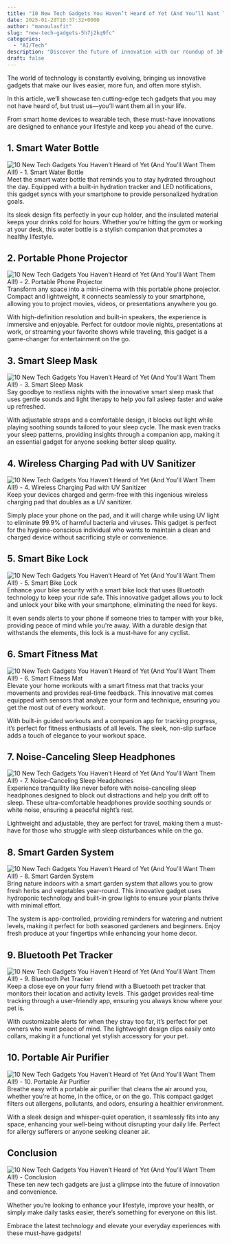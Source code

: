 ```yaml
---
title: "10 New Tech Gadgets You Haven’t Heard of Yet (And You’ll Want Them All!)"
date: 2025-01-20T10:37:32+0000
author: "manoulasfit"
slug: "new-tech-gadgets-5h7j2kq9fc"
categories:
  - "AI/Tech"
description: "Discover the future of innovation with our roundup of 10 groundbreaking tech gadgets that are set to redefine your daily life! From smart home devices to portable power solutions, these hidden gems blend utility and style, ensuring you’ll want to snag them before everyone else catches on. Get ready to be amazed!"
draft: false
---
```

The world of technology is constantly evolving, bringing us innovative gadgets that make our lives easier, more fun, and often more stylish. 

In this article, we’ll showcase ten cutting-edge tech gadgets that you may not have heard of, but trust us—you’ll want them all in your life. 

From smart home devices to wearable tech, these must-have innovations are designed to enhance your lifestyle and keep you ahead of the curve.

## 1. Smart Water Bottle
![10 New Tech Gadgets You Haven’t Heard of Yet (And You’ll Want Them All!) - 1. Smart Water Bottle](/10-New-Tech-Gadgets-You-Havent-Heard-of-Yet-And-Youll-Want-Them-All-1.-Smart-Water-Bottle.webp)Meet the smart water bottle that reminds you to stay hydrated throughout the day. Equipped with a built-in hydration tracker and LED notifications, this gadget syncs with your smartphone to provide personalized hydration goals. 

Its sleek design fits perfectly in your cup holder, and the insulated material keeps your drinks cold for hours. Whether you’re hitting the gym or working at your desk, this water bottle is a stylish companion that promotes a healthy lifestyle.

## 2. Portable Phone Projector
![10 New Tech Gadgets You Haven’t Heard of Yet (And You’ll Want Them All!) - 2. Portable Phone Projector](/10-New-Tech-Gadgets-You-Havent-Heard-of-Yet-And-Youll-Want-Them-All-2.-Portable-Phone-Projector.webp)Transform any space into a mini-cinema with this portable phone projector. Compact and lightweight, it connects seamlessly to your smartphone, allowing you to project movies, videos, or presentations anywhere you go. 

With high-definition resolution and built-in speakers, the experience is immersive and enjoyable. Perfect for outdoor movie nights, presentations at work, or streaming your favorite shows while traveling, this gadget is a game-changer for entertainment on the go.

## 3. Smart Sleep Mask
![10 New Tech Gadgets You Haven’t Heard of Yet (And You’ll Want Them All!) - 3. Smart Sleep Mask](/10-New-Tech-Gadgets-You-Havent-Heard-of-Yet-And-Youll-Want-Them-All-3.-Smart-Sleep-Mask.webp)Say goodbye to restless nights with the innovative smart sleep mask that uses gentle sounds and light therapy to help you fall asleep faster and wake up refreshed. 

With adjustable straps and a comfortable design, it blocks out light while playing soothing sounds tailored to your sleep cycle. The mask even tracks your sleep patterns, providing insights through a companion app, making it an essential gadget for anyone seeking better sleep quality.

## 4. Wireless Charging Pad with UV Sanitizer
![10 New Tech Gadgets You Haven’t Heard of Yet (And You’ll Want Them All!) - 4. Wireless Charging Pad with UV Sanitizer](/10-New-Tech-Gadgets-You-Havent-Heard-of-Yet-And-Youll-Want-Them-All-4.-Wireless-Charging-Pad-with-UV-Sanitizer.webp)Keep your devices charged and germ-free with this ingenious wireless charging pad that doubles as a UV sanitizer. 

Simply place your phone on the pad, and it will charge while using UV light to eliminate 99.9% of harmful bacteria and viruses. This gadget is perfect for the hygiene-conscious individual who wants to maintain a clean and charged device without sacrificing style or convenience.

## 5. Smart Bike Lock
![10 New Tech Gadgets You Haven’t Heard of Yet (And You’ll Want Them All!) - 5. Smart Bike Lock](/10-New-Tech-Gadgets-You-Havent-Heard-of-Yet-And-Youll-Want-Them-All-5.-Smart-Bike-Lock.webp)Enhance your bike security with a smart bike lock that uses Bluetooth technology to keep your ride safe. This innovative gadget allows you to lock and unlock your bike with your smartphone, eliminating the need for keys. 

It even sends alerts to your phone if someone tries to tamper with your bike, providing peace of mind while you're away. With a durable design that withstands the elements, this lock is a must-have for any cyclist.

## 6. Smart Fitness Mat
![10 New Tech Gadgets You Haven’t Heard of Yet (And You’ll Want Them All!) - 6. Smart Fitness Mat](/10-New-Tech-Gadgets-You-Havent-Heard-of-Yet-And-Youll-Want-Them-All-6.-Smart-Fitness-Mat.webp)Elevate your home workouts with a smart fitness mat that tracks your movements and provides real-time feedback. This innovative mat comes equipped with sensors that analyze your form and technique, ensuring you get the most out of every workout. 

With built-in guided workouts and a companion app for tracking progress, it’s perfect for fitness enthusiasts of all levels. The sleek, non-slip surface adds a touch of elegance to your workout space.

## 7. Noise-Canceling Sleep Headphones
![10 New Tech Gadgets You Haven’t Heard of Yet (And You’ll Want Them All!) - 7. Noise-Canceling Sleep Headphones](/10-New-Tech-Gadgets-You-Havent-Heard-of-Yet-And-Youll-Want-Them-All-7.-Noise-Canceling-Sleep-Headphones.webp)Experience tranquility like never before with noise-canceling sleep headphones designed to block out distractions and help you drift off to sleep. These ultra-comfortable headphones provide soothing sounds or white noise, ensuring a peaceful night’s rest. 

Lightweight and adjustable, they are perfect for travel, making them a must-have for those who struggle with sleep disturbances while on the go.

## 8. Smart Garden System
![10 New Tech Gadgets You Haven’t Heard of Yet (And You’ll Want Them All!) - 8. Smart Garden System](/10-New-Tech-Gadgets-You-Havent-Heard-of-Yet-And-Youll-Want-Them-All-8.-Smart-Garden-System.webp)Bring nature indoors with a smart garden system that allows you to grow fresh herbs and vegetables year-round. This innovative gadget uses hydroponic technology and built-in grow lights to ensure your plants thrive with minimal effort. 

The system is app-controlled, providing reminders for watering and nutrient levels, making it perfect for both seasoned gardeners and beginners. Enjoy fresh produce at your fingertips while enhancing your home decor.

## 9. Bluetooth Pet Tracker
![10 New Tech Gadgets You Haven’t Heard of Yet (And You’ll Want Them All!) - 9. Bluetooth Pet Tracker](/10-New-Tech-Gadgets-You-Havent-Heard-of-Yet-And-Youll-Want-Them-All-9.-Bluetooth-Pet-Tracker.webp)Keep a close eye on your furry friend with a Bluetooth pet tracker that monitors their location and activity levels. This gadget provides real-time tracking through a user-friendly app, ensuring you always know where your pet is. 

With customizable alerts for when they stray too far, it’s perfect for pet owners who want peace of mind. The lightweight design clips easily onto collars, making it a functional yet stylish accessory for your pet.

## 10. Portable Air Purifier
![10 New Tech Gadgets You Haven’t Heard of Yet (And You’ll Want Them All!) - 10. Portable Air Purifier](/10-New-Tech-Gadgets-You-Havent-Heard-of-Yet-And-Youll-Want-Them-All-10.-Portable-Air-Purifier.webp)Breathe easy with a portable air purifier that cleans the air around you, whether you’re at home, in the office, or on the go. This compact gadget filters out allergens, pollutants, and odors, ensuring a healthier environment. 

With a sleek design and whisper-quiet operation, it seamlessly fits into any space, enhancing your well-being without disrupting your daily life. Perfect for allergy sufferers or anyone seeking cleaner air.

## Conclusion
![10 New Tech Gadgets You Haven’t Heard of Yet (And You’ll Want Them All!) - Conclusion](/10-New-Tech-Gadgets-You-Havent-Heard-of-Yet-And-Youll-Want-Them-All-Conclusion.webp)These ten new tech gadgets are just a glimpse into the future of innovation and convenience. 

Whether you’re looking to enhance your lifestyle, improve your health, or simply make daily tasks easier, there’s something for everyone on this list. 

Embrace the latest technology and elevate your everyday experiences with these must-have gadgets!